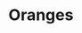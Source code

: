 ---
title: Oranges
image: o
school: dcsz
age: junior school
tool: Scratch
download: false
link: https://scratch.mit.edu/projects/813703748/
comment: The game is very replayable, which is great! It might be helpful to add some short instructions at the start to tell the player what the premise of the game is and what they need to do to progress. I appreciate that the player also can learn some of these instructions through trial and error as well, so the instructions don't need to be particularly detailed. The music suits the game well. The level of challenge was well tuned.
judge: Alena Denisova
company: University of York
---
